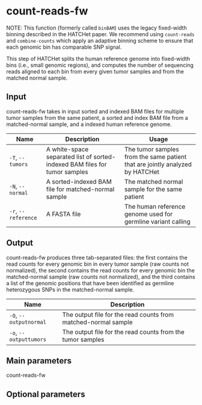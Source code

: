 # count-reads-fw

NOTE: This function (formerly called `binBAM`) uses the legacy fixed-width binning described in the HATCHet paper. We recommend using `count-reads` and `combine-counts` which apply an adaptive binning scheme to ensure that each genomic bin has comparable SNP signal.

This step of HATCHet splits the human reference genome into fixed-width bins (i.e., small genomic regions), and computes the number of sequencing reads aligned to each bin from every given tumor samples and from the matched normal sample.

## Input

count-reads-fw takes in input sorted and indexed BAM files for multiple tumor samples from the same patient, a sorted and index BAM file from a matched-normal sample, and a indexed human reference genome.

| Name | Description | Usage |
|------|-------------|-------|
| `-T`, `--tumors` | A white-space separated list of sorted-indexed BAM files for tumor samples | The tumor samples from the same patient that are jointly analyzed by HATCHet |
| `-N`, `--normal` | A sorted-indexed BAM file for matched-normal sample | The matched normal sample for the same patient |
| `-r`, `--reference` | A FASTA file | The human reference genome used for germline variant calling |

## Output

count-reads-fw produces three tab-separated files: the first contains the read counts for every genomic bin in every tumor sample (raw counts not normalized), the second contains the read counts for every genomic bin the matched-normal sample (raw counts not normalized), and the third contains a list of the genomic positions that have been identified as germline heterozygous SNPs in the matched-normal sample.

| Name | Description |
|------|-------------|
| `-O`, `--outputnormal` | The output file for the read counts from matched-normal sample |
| `-o`, `--outputtumors` | The output file for the read counts from the tumor samples |

## Main parameters

count-reads-fw

## Optional parameters
